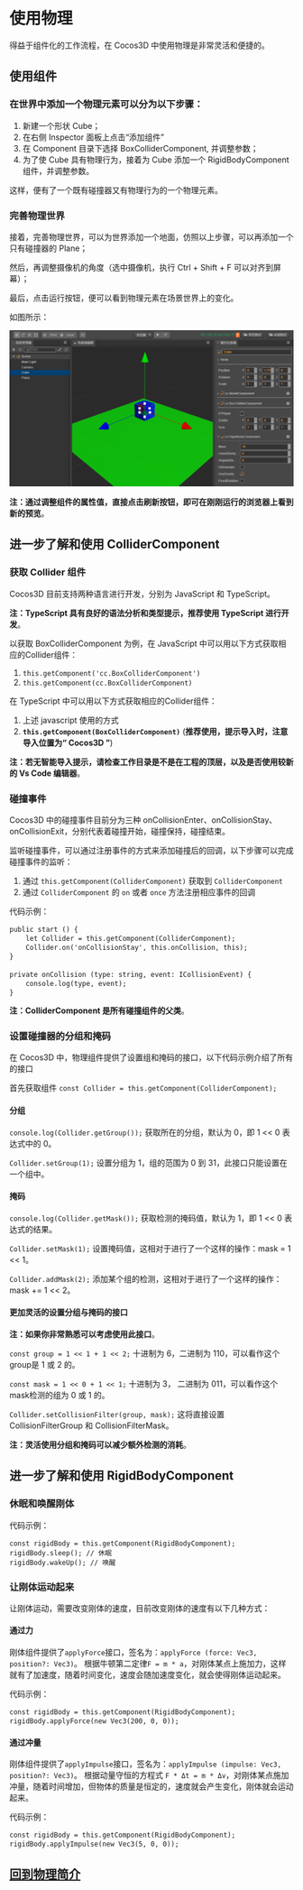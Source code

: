 # 使用物理

得益于组件化的工作流程，在 Cocos3D 中使用物理是非常灵活和便捷的。

## 使用组件

### 在世界中添加一个物理元素可以分为以下步骤：

1. 新建一个形状 Cube；
2. 在右侧 Inspector 面板上点击“添加组件”
3. 在 Component 目录下选择 BoxColliderComponent, 并调整参数；
3. 为了使 Cube 具有物理行为，接着为 Cube 添加一个 RigidBodyComponent 组件，并调整参数。

这样，便有了一个既有碰撞器又有物理行为的一个物理元素。

### 完善物理世界

接着，完善物理世界，可以为世界添加一个地面，仿照以上步骤，可以再添加一个只有碰撞器的 Plane；

然后，再调整摄像机的角度（选中摄像机，执行 Ctrl + Shift + F 可以对齐到屏幕）；

最后，点击运行按钮，便可以看到物理元素在场景世界上的变化。

如图所示：

![物理世界](img/CreatePhysicsWorld.png)

**注：通过调整组件的属性值，直接点击刷新按钮，即可在刚刚运行的浏览器上看到新的预览**。

## 进一步了解和使用 ColliderComponent

### 获取 Collider 组件

Cocos3D 目前支持两种语言进行开发，分别为 JavaScript 和 TypeScript。

**注：TypeScript 具有良好的语法分析和类型提示，推荐使用 TypeScript 进行开发**。

以获取 BoxColliderComponent 为例，在 JavaScript 中可以用以下方式获取相应的Collider组件：

1. `this.getComponent('cc.BoxColliderComponent')`
2. `this.getComponent(cc.BoxColliderComponent)`

在 TypeScript 中可以用以下方式获取相应的Collider组件：

1. 上述 javascript 使用的方式
2. **`this.getComponent(BoxColliderComponent)`** (**推荐使用，提示导入时，注意导入位置为“ Cocos3D ”**)

**注：若无智能导入提示，请检查工作目录是不是在工程的顶层，以及是否使用较新的 Vs Code 编辑器**。

### 碰撞事件

Cocos3D 中的碰撞事件目前分为三种 onCollisionEnter、onCollisionStay、onCollisionExit，分别代表着碰撞开始，碰撞保持，碰撞结束。

监听碰撞事件，可以通过注册事件的方式来添加碰撞后的回调，以下步骤可以完成碰撞事件的监听：

1. 通过 `this.getComponent(ColliderComponent)` 获取到 `ColliderComponent`
2. 通过 `ColliderComponent` 的 `on` 或者 `once` 方法注册相应事件的回调

代码示例：

```
public start () {
    let Collider = this.getComponent(ColliderComponent);
    Collider.on('onCollisionStay', this.onCollision, this);
}

private onCollision (type: string, event: ICollisionEvent) {
    console.log(type, event);
}
```

**注：ColliderComponent 是所有碰撞组件的父类**。

### 设置碰撞器的分组和掩码

在 Cocos3D 中，物理组件提供了设置组和掩码的接口，以下代码示例介绍了所有的接口

首先获取组件
`const Collider = this.getComponent(ColliderComponent);`

#### 分组

`console.log(Collider.getGroup());`
获取所在的分组，默认为 0，即 1 << 0 表达式中的 0。

`Collider.setGroup(1);`
设置分组为 1，组的范围为 0 到 31，此接口只能设置在一个组中。

#### 掩码

``console.log(Collider.getMask());``
获取检测的掩码值，默认为 1，即 1 << 0 表达式的结果。

`Collider.setMask(1);`
设置掩码值，这相对于进行了一个这样的操作：mask = 1 << 1。

`Collider.addMask(2);`
添加某个组的检测，这相对于进行了一个这样的操作：mask += 1 << 2。

#### 更加灵活的设置分组与掩码的接口

**注：如果你非常熟悉可以考虑使用此接口**。

`const group = 1 << 1 + 1 << 2;`
十进制为 6，二进制为 110，可以看作这个group是 1 或 2 的。

`const mask = 1 << 0 + 1 << 1;`
十进制为 3， 二进制为 011，可以看作这个mask检测的组为 0 或 1 的。

`Collider.setCollisionFilter(group, mask);`
这将直接设置 CollisionFilterGroup 和 CollisionFilterMask。

**注：灵活使用分组和掩码可以减少额外检测的消耗**。

## 进一步了解和使用 RigidBodyComponent

### 休眠和唤醒刚体

代码示例：

```
const rigidBody = this.getComponent(RigidBodyComponent);
rigidBody.sleep(); // 休眠
rigidBody.wakeUp(); // 唤醒
```

### 让刚体运动起来

让刚体运动，需要改变刚体的速度，目前改变刚体的速度有以下几种方式：

#### 通过力

刚体组件提供了`applyForce`接口，签名为：`applyForce (force: Vec3, position?: Vec3)`。
根据牛顿第二定律`F = m * a`，对刚体某点上施加力，这样就有了加速度，随着时间变化，速度会随加速度变化，就会使得刚体运动起来。

代码示例：

```
const rigidBody = this.getComponent(RigidBodyComponent);
rigidBody.applyForce(new Vec3(200, 0, 0));
```

#### 通过冲量

刚体组件提供了`applyImpulse`接口，签名为：`applyImpulse (impulse: Vec3, position?: Vec3)`。
根据动量守恒的方程式 `F * Δt = m * Δv`，对刚体某点施加冲量，随着时间增加，但物体的质量是恒定的，速度就会产生变化，刚体就会运动起来。

代码示例：

```
const rigidBody = this.getComponent(RigidBodyComponent);
rigidBody.applyImpulse(new Vec3(5, 0, 0));
```

<!-- ##### 通过直接设置速度 // TODO -->

## [**回到**物理简介](physics.md)

